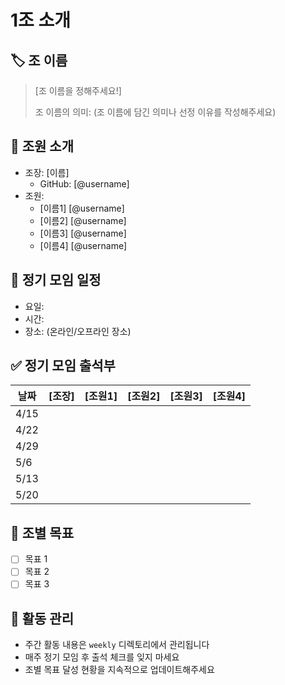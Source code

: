 # 1조 소개

## 🏷️ 조 이름
> [조 이름을 정해주세요!]
> 
> 조 이름의 의미: 
> (조 이름에 담긴 의미나 선정 이유를 작성해주세요)

## 👥 조원 소개
- 조장: [이름]
  - GitHub: [@username]
- 조원:
  - [이름1] [@username]
  - [이름2] [@username]
  - [이름3] [@username]
  - [이름4] [@username]

## 📅 정기 모임 일정
- 요일: 
- 시간: 
- 장소: (온라인/오프라인 장소)

## ✅ 정기 모임 출석부

| 날짜 | [조장] | [조원1] | [조원2] | [조원3] | [조원4] |
|------|---------|---------|---------|---------|---------|
| 4/15 |         |         |         |         |         |
| 4/22 |         |         |         |         |         |
| 4/29 |         |         |         |         |         |
| 5/6  |         |         |         |         |         |
| 5/13 |         |         |         |         |         |
| 5/20 |         |         |         |         |         |

## 🎯 조별 목표
- [ ] 목표 1
- [ ] 목표 2
- [ ] 목표 3

## 📝 활동 관리
- 주간 활동 내용은 `weekly` 디렉토리에서 관리됩니다
- 매주 정기 모임 후 출석 체크를 잊지 마세요
- 조별 목표 달성 현황을 지속적으로 업데이트해주세요
